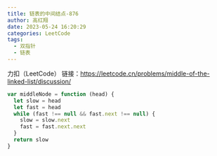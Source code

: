 ```yaml
---
title: 链表的中间结点-876
author: 高红翔
date: 2023-05-24 16:20:29
categories: LeetCode
tags:
  - 双指针
  - 链表
---
```


力扣（LeetCode） 链接：https://leetcode.cn/problems/middle-of-the-linked-list/discussion/

```js
var middleNode = function (head) {
  let slow = head
  let fast = head
  while (fast !== null && fast.next !== null) {
    slow = slow.next
    fast = fast.next.next
  }
  return slow
}
```
